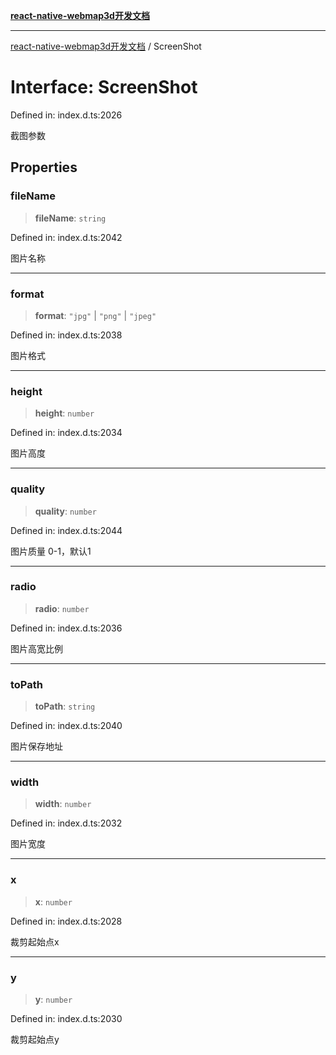 [**react-native-webmap3d开发文档**](../README.md)

***

[react-native-webmap3d开发文档](../globals.md) / ScreenShot

# Interface: ScreenShot

Defined in: index.d.ts:2026

截图参数

## Properties

### fileName

> **fileName**: `string`

Defined in: index.d.ts:2042

图片名称

***

### format

> **format**: `"jpg"` \| `"png"` \| `"jpeg"`

Defined in: index.d.ts:2038

图片格式

***

### height

> **height**: `number`

Defined in: index.d.ts:2034

图片高度

***

### quality

> **quality**: `number`

Defined in: index.d.ts:2044

图片质量 0-1，默认1

***

### radio

> **radio**: `number`

Defined in: index.d.ts:2036

图片高宽比例

***

### toPath

> **toPath**: `string`

Defined in: index.d.ts:2040

图片保存地址

***

### width

> **width**: `number`

Defined in: index.d.ts:2032

图片宽度

***

### x

> **x**: `number`

Defined in: index.d.ts:2028

裁剪起始点x

***

### y

> **y**: `number`

Defined in: index.d.ts:2030

裁剪起始点y

